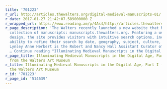 ```yaml
---
title: '701223'
r_url: http://articles.thewalters.org/digital-medieval-manuscripts-01/
r_date: 2017-01-27 21:42:07.589000000 Z
r_wrapped_url: https://www.reading.am/p/4As4/http://articles.thewalters.org/digital-medieval-manuscripts-01/
r_page_description: 'The Walters recently launched a new website that houses its digital
  collection of manuscripts: manuscripts.thewalters.org. Featuring a user-friendly
  design, the site provides visitors with intuitive search options, including the
  ability to refine their search by date, geography, subject, culture, and more. 
  Lynley Anne Herbert is the Robert and Nancy Hall Assistant Curator of Rare Books
  … Continue reading "Illuminating Medieval Manuscripts in the Digital Age, Part I"'
r_page_title: Illuminating Medieval Manuscripts in the Digital Age, Part I - Articles
  from the Walters Art Museum
r_title: Illuminating Medieval Manuscripts in the Digital Age, Part I - Articles from
  the Walters Art Museum
r_id: '701223'
r_page_id: '514639'
---
```


